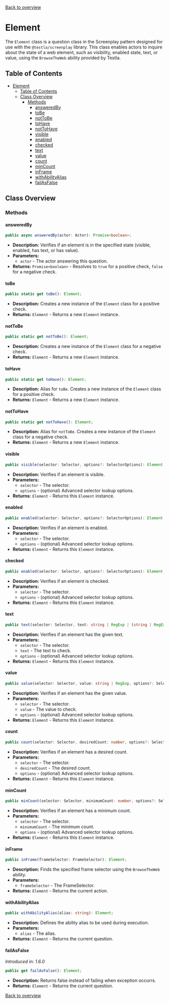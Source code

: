 [Back to overview](../../screenplay_elements.md)

# Element

The `Element` class is a question class in the Screenplay pattern designed for use with the `@testla/screenplay` library. This class enables actors to inquire about the state of a web element, such as visibility, enabled state, text, or value, using the `BrowseTheWeb` ability provided by Testla.

## Table of Contents

- [Element](#element)
  - [Table of Contents](#table-of-contents)
  - [Class Overview](#class-overview)
    - [Methods](#methods)
      - [answeredBy](#answeredby)
      - [toBe](#tobe)
      - [notToBe](#nottobe)
      - [toHave](#tohave)
      - [notToHave](#nottohave)
      - [visible](#visible)
      - [enabled](#enabled)
      - [checked](#checked)
      - [text](#text)
      - [value](#value)
      - [count](#count)
      - [minCount](#mincount)
      - [inFrame](#inframe)
      - [withAbilityAlias](#withabilityalias)
      - [failAsFalse](#failasfalse)

## Class Overview

### Methods

#### answeredBy

```typescript
public async answeredBy(actor: Actor): Promise<boolean>;
```

- **Description:** Verifies if an element is in the specified state (visible, enabled, has text, or has value).
- **Parameters:**
  - `actor` - The actor answering this question.
- **Returns:** `Promise<boolean>` - Resolves to `true` for a positive check, `false` for a negative check.

#### toBe

```typescript
public static get toBe(): Element;
```

- **Description:** Creates a new instance of the `Element` class for a positive check.
- **Returns:** `Element` - Returns a new `Element` instance.

#### notToBe

```typescript
public static get notToBe(): Element;
```

- **Description:** Creates a new instance of the `Element` class for a negative check.
- **Returns:** `Element` - Returns a new `Element` instance.

#### toHave

```typescript
public static get toHave(): Element;
```

- **Description:** Alias for `toBe`. Creates a new instance of the `Element` class for a positive check.
- **Returns:** `Element` - Returns a new `Element` instance.

#### notToHave

```typescript
public static get notToHave(): Element;
```

- **Description:** Alias for `notToBe`. Creates a new instance of the `Element` class for a negative check.
- **Returns:** `Element` - Returns a new `Element` instance.

#### visible

```typescript
public visible(selector: Selector, options?: SelectorOptions): Element;
```

- **Description:** Verifies if an element is visible.
- **Parameters:**
  - `selector` - The selector.
  - `options` - (optional) Advanced selector lookup options.
- **Returns:** `Element` - Returns this `Element` instance.

#### enabled

```typescript
public enabled(selector: Selector, options?: SelectorOptions): Element;
```

- **Description:** Verifies if an element is enabled.
- **Parameters:**
  - `selector` - The selector.
  - `options` - (optional) Advanced selector lookup options.
- **Returns:** `Element` - Returns this `Element` instance.

#### checked

```typescript
public enabled(selector: Selector, options?: SelectorOptions): Element;
```

- **Description:** Verifies if an element is checked.
- **Parameters:**
  - `selector` - The selector.
  - `options` - (optional) Advanced selector lookup options.
- **Returns:** `Element` - Returns this `Element` instance.

#### text

```typescript
public text(selector: Selector, text: string | RegExp | (string | RegExp)[], options?: SelectorOptions): Element;
```

- **Description:** Verifies if an element has the given text.
- **Parameters:**
  - `selector` - The selector.
  - `text` - The text to check.
  - `options` - (optional) Advanced selector lookup options.
- **Returns:** `Element` - Returns this `Element` instance.

#### value

```typescript
public value(selector: Selector, value: string | RegExp, options?: SelectorOptions): Element;
```

- **Description:** Verifies if an element has the given value.
- **Parameters:**
  - `selector` - The selector.
  - `value` - The value to check.
  - `options` - (optional) Advanced selector lookup options.
- **Returns:** `Element` - Returns this `Element` instance.

#### count

```typescript
public count(selector: Selector, desiredCount: number, options?: SelectorOptions): Element;
```

- **Description:** Verifies if an element has a desired count.
- **Parameters:**
  - `selector` - The selector.
  - `desiredCount` - The desired count.
  - `options` - (optional) Advanced selector lookup options.
- **Returns:** `Element` - Returns this `Element` instance.

#### minCount

```typescript
public minCount(selector: Selector, minimumCount: number, options?: SelectorOptions): Element;
```

- **Description:** Verifies if an element has a minimum count.
- **Parameters:**
  - `selector` - The selector.
  - `minimumCount` - The minimum count.
  - `options` - (optional) Advanced selector lookup options.
- **Returns:** `Element` - Returns this `Element` instance.

#### inFrame

```typescript
public inFrame(frameSelector: FrameSelector): Element;
```

- **Description:** Finds the specified frame selector using the `BrowseTheWeb` ability.
- **Parameters:**
  - `frameSelector` - The FrameSelector.
- **Returns:** `Element` - Returns the current action.

#### withAbilityAlias

```typescript
public withAbilityAlias(alias: string): Element;
```

- **Description:** Defines the ability alias to be used during execution.
- **Parameters:**
  - `alias` - The alias.
- **Returns:** `Element` - Returns the current question.

#### failAsFalse

*Introduced in: 1.6.0*

```typescript
public get failAsFalse(): Element;
```

- **Description:** Returns false instead of failing when exception occurrs.
- **Returns:** `Element` - Returns the current question.

[Back to overview](../../screenplay_elements.md)